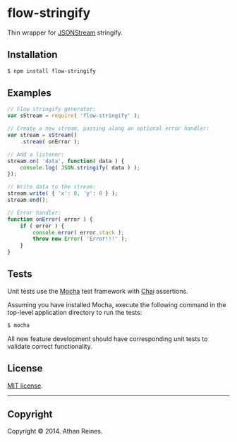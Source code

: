 flow-stringify
==============

Thin wrapper for [JSONStream](https://github.com/dominictarr/JSONStream) stringify.


## Installation

``` bash
$ npm install flow-stringify
```


## Examples

``` javascript
// Flow stringify generator:
var sStream = require( 'flow-stringify' );

// Create a new stream, passing along an optional error handler:
var stream = sStream()
	.stream( onError );

// Add a listener:
stream.on( 'data', function( data ) {
	console.log( JSON.stringify( data ) );
});

// Write data to the stream:
stream.write( { 'x': 0, 'y': 0 } );
stream.end();

// Error handler:
function onError( error ) {
	if ( error ) {
		console.error( error.stack );
		throw new Error( 'Error!!!' );
	}
}
```

## Tests

Unit tests use the [Mocha](http://visionmedia.github.io/mocha) test framework with [Chai](http://chaijs.com) assertions.

Assuming you have installed Mocha, execute the following command in the top-level application directory to run the tests:

``` bash
$ mocha
```

All new feature development should have corresponding unit tests to validate correct functionality.


## License

[MIT license](http://opensource.org/licenses/MIT). 


---
## Copyright

Copyright &copy; 2014. Athan Reines.


